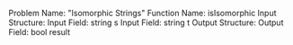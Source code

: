 Problem Name: "Isomorphic Strings"
Function Name: isIsomorphic
Input Structure:
Input Field: string s
Input Field: string t
Output Structure: 
Output Field: bool result
